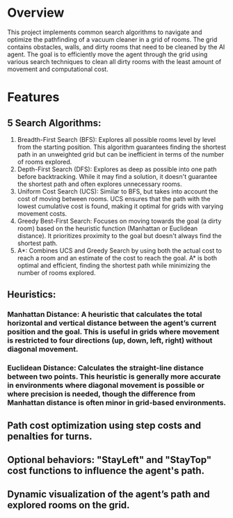 # Overview
This project implements common search algorithms to navigate and optimize the pathfinding of a vacuum cleaner in a grid of rooms. The grid contains obstacles, walls, and dirty rooms that need to be cleaned by the AI agent. The goal is to efficiently move the agent through the grid using various search techniques to clean all dirty rooms with the least amount of movement and computational cost.

# Features
## 5 Search Algorithms:

1. Breadth-First Search (BFS): Explores all possible rooms level by level from the starting position. This algorithm guarantees finding the shortest path in an unweighted grid but can be inefficient in terms of the number of rooms explored.
2. Depth-First Search (DFS): Explores as deep as possible into one path before backtracking. While it may find a solution, it doesn't guarantee the shortest path and often explores unnecessary rooms.
3. Uniform Cost Search (UCS): Similar to BFS, but takes into account the cost of moving between rooms. UCS ensures that the path with the lowest cumulative cost is found, making it optimal for grids with varying movement costs.
4. Greedy Best-First Search: Focuses on moving towards the goal (a dirty room) based on the heuristic function (Manhattan or Euclidean distance). It prioritizes proximity to the goal but doesn't always find the shortest path.
5. A*: Combines UCS and Greedy Search by using both the actual cost to reach a room and an estimate of the cost to reach the goal. A* is both optimal and efficient, finding the shortest path while minimizing the number of rooms explored.
## Heuristics:

### Manhattan Distance: A heuristic that calculates the total horizontal and vertical distance between the agent’s current position and the goal. This is useful in grids where movement is restricted to four directions (up, down, left, right) without diagonal movement.
### Euclidean Distance: Calculates the straight-line distance between two points. This heuristic is generally more accurate in environments where diagonal movement is possible or where precision is needed, though the difference from Manhattan distance is often minor in grid-based environments.
## Path cost optimization using step costs and penalties for turns.

## Optional behaviors: "StayLeft" and "StayTop" cost functions to influence the agent's path.

## Dynamic visualization of the agent’s path and explored rooms on the grid.
